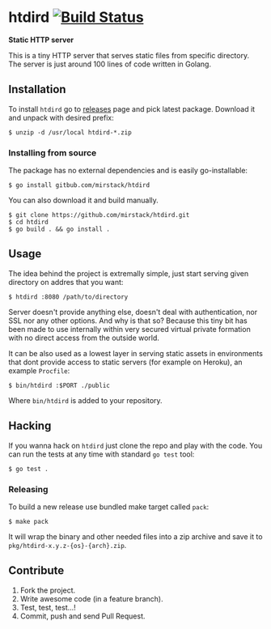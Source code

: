 # htdird [![Build Status](https://travis-ci.org/mirstack/htdird.png?branch=master)](https://travis-ci.org/mirstack/htdird)

**Static HTTP server**

This is a tiny HTTP server that serves static files from specific directory. The server is just 
around 100 lines of code written in Golang.

## Installation

To install `htdird` go to [releases][releases] page and pick latest package. Download
it and unpack with desired prefix:

    $ unzip -d /usr/local htdird-*.zip

[releases]: https://github.com/mirstack/htdird/releases

### Installing from source

The package has no external dependencies and is easily go-installable:

    $ go install gitbub.com/mirstack/htdird

You can also download it and build manually.

    $ git clone https://github.com/mirstack/htdird.git
    $ cd htdird
    $ go build . && go install .
    
## Usage

The idea behind the project is extremally simple, just start serving given directory on addres that 
you want:

    $ htdird :8080 /path/to/directory
    
Server doesn't provide anything else, doesn't deal with authentication, nor SSL nor any other options.
And why is that so? Because this tiny bit has been made to use internally within very secured virtual
private formation with no direct access from the outside world. 

It can be also used as a lowest layer in serving static assets in environments that dont provide access
to static servers (for example on Heroku), an example `Procfile`:

    $ bin/htdird :$PORT ./public
    
Where `bin/htdird` is added to your repository.

## Hacking

If you wanna hack on `htdird` just clone the repo and play with the code. You can run the tests at 
any time with standard `go test` tool:

    $ go test .

### Releasing

To build a new release use bundled make target called `pack`:

    $ make pack

It will wrap the binary and other needed files into a zip archive and save
it to `pkg/htdird-x.y.z-{os}-{arch}.zip`.

## Contribute

1. Fork the project.
2. Write awesome code (in a feature branch).
3. Test, test, test...!
4. Commit, push and send Pull Request.
